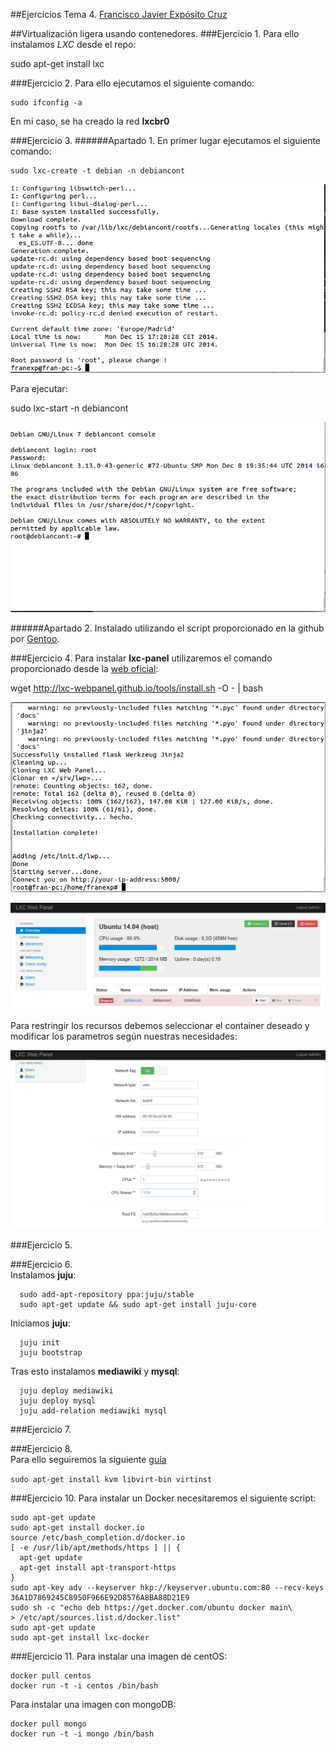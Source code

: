 ##Ejercicios Tema 4. [Francisco Javier Expósito Cruz](http://github.com/franexposito)

##Virtualización ligera usando contenedores.
###Ejercicio 1.
Para ello instalamos *LXC* desde el repo:

  sudo apt-get install lxc  


###Ejercicio 2.
Para ello ejecutamos el siguiente comando:  

    sudo ifconfig -a  

En mi caso, se ha creado la red **lxcbr0**  

###Ejercicio 3.
######Apartado 1.
En primer lugar ejecutamos el siguiente comando:  

    sudo lxc-create -t debian -n debiancont  

![t4e2_a](imagenes/t4e2_a.png)  

Para ejecutar:  

  sudo lxc-start -n debiancont  

![t4e2_b](imagenes/t4e2_b.png)  

######Apartado 2.
Instalado utilizando el script proporcionado en la github por [Gentoo](https://github.com/globalcitizen/lxc-gentoo/blob/master/lxc-gentoo).  

###Ejercicio 4.
Para instalar **lxc-panel** utilizaremos el comando proporcionado desde la [web oficial]():

  wget http://lxc-webpanel.github.io/tools/install.sh -O - | bash  

![t4e4_a](imagenes/t4e4_a.png)

![t4e4_b](imagenes/t4e4_b.png)  

Para restringir los recursos debemos seleccionar el container deseado y modificar los parametros según nuestras necesidades:  

![t4e4_c](imagenes/t4e4_c.png)  


###Ejercicio 5.

###Ejercicio 6.  
Instalamos **juju**:  

```
  sudo add-apt-repository ppa:juju/stable  
  sudo apt-get update && sudo apt-get install juju-core  
```

Iniciamos **juju**:

```
  juju init
  juju bootstrap  
```

Tras esto instalamos **mediawiki** y **mysql**:  

```
  juju deploy mediawiki  
  juju deploy mysql  
  juju add-relation mediawiki mysql  
```


###Ejercicio 7.  


###Ejercicio 8.  
Para ello seguiremos la siguiente [guía](https://help.ubuntu.com/12.04/serverguide/libvirt.html)  

```sudo apt-get install kvm libvirt-bin virtinst```  


###Ejercicio 10.
Para instalar un Docker necesitaremos el siguiente script:  

```
sudo apt-get update
sudo apt-get install docker.io
source /etc/bash_completion.d/docker.io
[ -e /usr/lib/apt/methods/https ] || {
  apt-get update
  apt-get install apt-transport-https
}
sudo apt-key adv --keyserver hkp://keyserver.ubuntu.com:80 --recv-keys 36A1D7869245C8950F966E92D8576A8BA88D21E9
sudo sh -c "echo deb https://get.docker.com/ubuntu docker main\
> /etc/apt/sources.list.d/docker.list"
sudo apt-get update
sudo apt-get install lxc-docker
```

###Ejercicio 11.
Para instalar una imagen de centOS:  

```
docker pull centos
docker run -t -i centos /bin/bash
```

Para instalar una imagen con mongoDB:

```
docker pull mongo
docker run -t -i mongo /bin/bash
```
